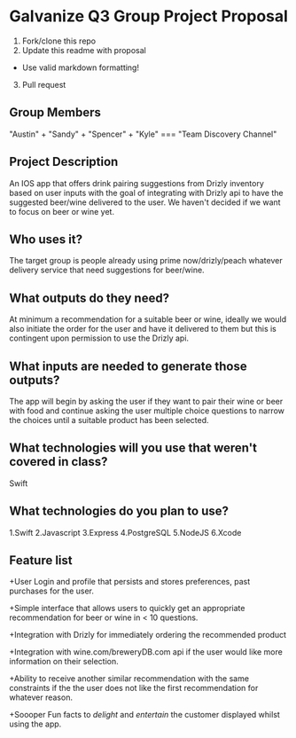 # Galvanize Q3 Group Project Proposal

1. Fork/clone this repo
2. Update this readme with proposal
  * Use valid markdown formatting!
3. Pull request

## Group Members

"Austin" + "Sandy" + "Spencer" + "Kyle" === "Team Discovery Channel"  

## Project Description

An IOS app that offers drink pairing suggestions from Drizly inventory based on user inputs with the goal of integrating with Drizly api to have the suggested beer/wine delivered to the user. We haven't decided if we want to focus on beer or wine yet.


## Who uses it?

The target group is people already using prime now/drizly/peach whatever delivery service that need suggestions for beer/wine.


## What outputs do they need?

At minimum a recommendation for a suitable beer or wine, ideally we would also initiate the order for the user and have it delivered to them but this is contingent upon permission to use the Drizly api.



## What inputs are needed to generate those outputs?

The app will begin by asking the user if they want to pair their wine or beer with food and continue asking the user multiple choice questions to narrow the choices until a suitable product has been selected.  


## What technologies will you use that weren't covered in class?

Swift


## What technologies do you plan to use?

1.Swift
2.Javascript
3.Express
4.PostgreSQL
5.NodeJS
6.Xcode



## Feature list
+User Login and profile that persists and stores preferences, past purchases for the user.

+Simple interface that allows users to quickly get an appropriate recommendation for beer or wine in < 10 questions.

+Integration with Drizly for immediately ordering the recommended product

+Integration with wine.com/breweryDB.com api if the user would like more information on their selection.

+Ability to receive another similar recommendation with the same constraints if the the user does not like the first recommendation for whatever reason.

+Soooper Fun facts to _delight_ and _entertain_ the customer displayed whilst using the app.
